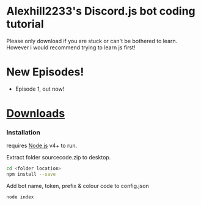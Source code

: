 # Alexhill2233's Discord.js bot coding tutorial

Please only download if you are stuck or can't be bothered to learn. However i would recommend trying to learn js first!

# New Episodes!

  - Episode 1, out now!

# [Downloads](https://github.com/Alexhill2233/Discord-js-tutorial/releases)

### Installation
requires [Node.js](https://nodejs.org/) v4+ to run.

Extract folder sourcecode.zip to desktop.
```sh
cd <folder location>
npm install --save
```
Add bot name, token, prefix & colour code to config.json
```sh
node index
```


